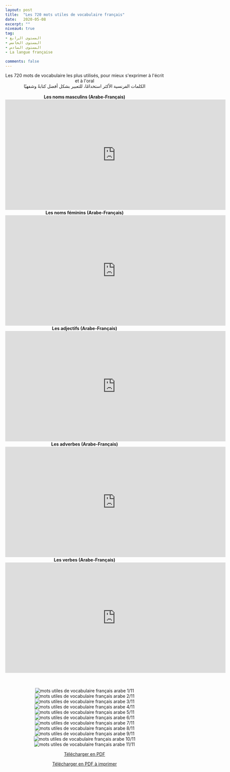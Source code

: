```yaml
---
layout: post
title:  "Les 720 mots utiles de vocabulaire français"
date:   2020-05-08
excerpt: ""
niveau4: true
tag:
- المستوى الرابع
- المستوى الخامس
- المستوى السادس 
- La langue française

comments: false
---
```

<center>
	   <img style="display: none;" src="/assets/img/thumbnails/4-vocabulaire-SanabilMedia.com.jpg" alt="" width="1" height="1">
Les 720 mots de vocabulaire les plus utilisés, pour mieux s'exprimer à l'écrit et à l'oral
<br>
الكلمات الفرنسية الأكثر استخدامًا، للتعبير بشكل أفضل كتابةً وشفهيًا
<br><br>
    <strong>Les noms masculins (Arabe-Français)</strong>
    <br>
    <iframe width="700px" height="350px" src="https://www.youtube.com/embed/bmvYTxCuPIM?rel=0&controls=1&showinfo=0&modestbranding=1&enablejsapi=1" allowfullscreen frameborder="0" ></iframe>
    <br>
    <strong>Les noms féminins (Arabe-Français)</strong>
    <br>
    <iframe width="700px" height="350px" src="https://www.youtube.com/embed/PMk56ACNf5c?rel=0&controls=1&showinfo=0&modestbranding=1&enablejsapi=1" allowfullscreen frameborder="0" ></iframe>
    <br>
        <strong>Les adjectifs (Arabe-Français)</strong>
    <br>
    <iframe width="700px" height="350px" src="https://www.youtube.com/embed/6ZQe097vhm0?rel=0&controls=1&showinfo=0&modestbranding=1&enablejsapi=1" allowfullscreen frameborder="0" ></iframe>
    <br>
        <strong>Les adverbes (Arabe-Français)</strong>
    <br>
    <iframe width="700px" height="350px" src="https://www.youtube.com/embed/TkORD0xhdog?rel=0&controls=1&showinfo=0&modestbranding=1&enablejsapi=1" allowfullscreen frameborder="0" ></iframe>
    <br>
        <strong>Les verbes (Arabe-Français)</strong>
    <br>
    <iframe width="700px" height="350px" src="https://www.youtube.com/embed/q8yGSJ8Rtls?rel=0&controls=1&showinfo=0&modestbranding=1&enablejsapi=1" allowfullscreen frameborder="0" ></iframe>
          
<br><br>
	   	<img src="/assets/img/01-Vocabulaire-SanabiMedia.jpg" alt="mots utiles de vocabulaire français arabe 1/11" >
	    <img src="/assets/img/02-Vocabulaire-SanabiMedia.jpg" alt="mots utiles de vocabulaire français arabe 2/11" >
	    <img src="/assets/img/03-Vocabulaire-SanabiMedia.jpg" alt="mots utiles de vocabulaire français arabe 3/11" >
	    <img src="/assets/img/04-Vocabulaire-SanabiMedia.jpg" alt="mots utiles de vocabulaire français arabe 4/11" >
	    <img src="/assets/img/05-Vocabulaire-SanabiMedia.jpg" alt="mots utiles de vocabulaire français arabe 5/11" >
	    <img src="/assets/img/06-Vocabulaire-SanabiMedia.jpg" alt="mots utiles de vocabulaire français arabe 6/11" >
	    <img src="/assets/img/07-Vocabulaire-SanabiMedia.jpg" alt="mots utiles de vocabulaire français arabe 7/11" >
	    <img src="/assets/img/08-Vocabulaire-SanabiMedia.jpg" alt="mots utiles de vocabulaire français arabe 8/11" >
	    <img src="/assets/img/09-Vocabulaire-SanabiMedia.jpg" alt="mots utiles de vocabulaire français arabe 9/11" >
	    <img src="/assets/img/10-Vocabulaire-SanabiMedia.jpg" alt="mots utiles de vocabulaire français arabe 10/11" >
	    <img src="/assets/img/11-Vocabulaire-SanabiMedia.jpg" alt="mots utiles de vocabulaire français arabe 11/11" >
<br>	
<p markdown="0"><a href="../assets/pdf/vocabulaire_sanabilmedia.com.pdf" class="btn btn-primary">Télécharger en PDF</a></p>
    <p markdown="0"><a href="../assets/pdf/720_vocabulaire_sanabilmedia.com.pdf" class="btn btn-success">Télécharger en PDF à imprimer</a></p>
</center>
